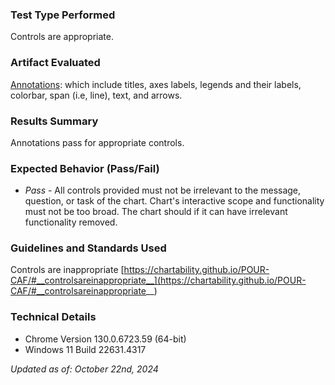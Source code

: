 ### Test Type Performed
Controls are appropriate.

### Artifact Evaluated
[Annotations](https://docs.bokeh.org/en/latest/docs/user_guide/interaction.html): which include titles, axes labels, legends and their labels, colorbar, span (i.e, line), text, and arrows.

### Results Summary
Annotations pass for appropriate controls. 

### Expected Behavior (Pass/Fail)
- *Pass* - All controls provided must not be irrelevant to the message, question, or task of the chart. Chart's interactive scope and functionality must not be too broad. The chart should if it can have irrelevant functionality removed.

<!-- ### Image or Video of Failure 
<video controls src="./assets/plot-tools_controls-inappropriate.mp4" title="Plot-tools_controls-inappropriate"></video>
A scatter plot is shown. The mouse cursor hovers over a plot tool called "Pan." Using the mouse, a user pans to the left of the chart (away from the visible data points) into an empty space. They pan to the right until the data points appear again. The user then uses the "Wheel  zoom" tool to zoom out until the data points become a small cluster, indistinguishable from one another before zooming in to where the data points disappear once again.

### Steps to Reproduce
Try to understand what the overall purpose of the visualization is, and then try to determine if the interactivity of the tools helps or assists with that purpose in any way. -->

### Guidelines and Standards Used
Controls are inappropriate [https://chartability.github.io/POUR-CAF/#__controlsareinappropriate__](https://chartability.github.io/POUR-CAF/#__controlsareinappropriate__)

<!-- ### Related Evidence
See "Interactions are not unforgivable."

### Known or Documented Issues
See "Plot tools: Controls are inapproriate" as well.  -->

### Technical Details
- Chrome Version 130.0.6723.59 (64-bit)
- Windows 11 Build 22631.4317

*Updated as of: October 22nd, 2024*

<!-- ### Notes
We noted these same issues in the plot tools testing, but I wanted to reiterate them here.  -->